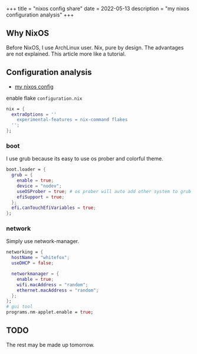 +++
title = "nixos config share"
date = 2022-05-13
description = "my nixos configuration analysis"
+++

## Why NixOS

Before NixOS, I use ArchLinux user. Nix, pure by design.
The advantages are not explained. This article more like a tutorial.

## Configuration analysis

- [my nixos config](https://github.com/ocfox/nixos-config)

enable flake `configuration.nix`
```nix
nix = {
  extraOptions = ''
    experimental-features = nix-command flakes
  '';
};
```

### boot
I use grub because its easy to use os prober and colorful theme.
```nix
boot.loader = {
  grub = {
    enable = true;
    device = "nodev";
    useOSProber = true; # os prober will auto add other system to grub
    efiSupport = true;
  };
  efi.canTouchEfiVariables = true;
};
```

### network
Simply use network-manager.
```nix
networking = {
  hostName = "whitefox";
  useDHCP = false;

  networkmanager = {
    enable = true;
    wifi.macAddress = "random";
    ethernet.macAddress = "random";
  };
};
# gui tool
programs.nm-applet.enable = true;
```

## TODO

The rest may be made up tomorrow.
